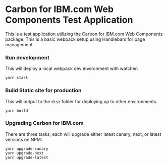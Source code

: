 # Carbon for IBM.com Web Components Test Application

This is a test application utilizing the Carbon for IBM.com Web Components package. This is a basic webpack setup using
Handlebars for page management.

### Run development

This will deploy a local webpack dev environment with watcher:

```
yarn start
```

### Build Static site for production

This will output to the `dist` folder for deploying up to other environments.

```
yarn build
```

### Upgrading Carbon for IBM.com

There are three tasks, each will upgrade either latest canary, next, or latest versions on NPM:

```
yarn upgrade-canary
yarn upgrade-next
yarn upgrade-latest
```

